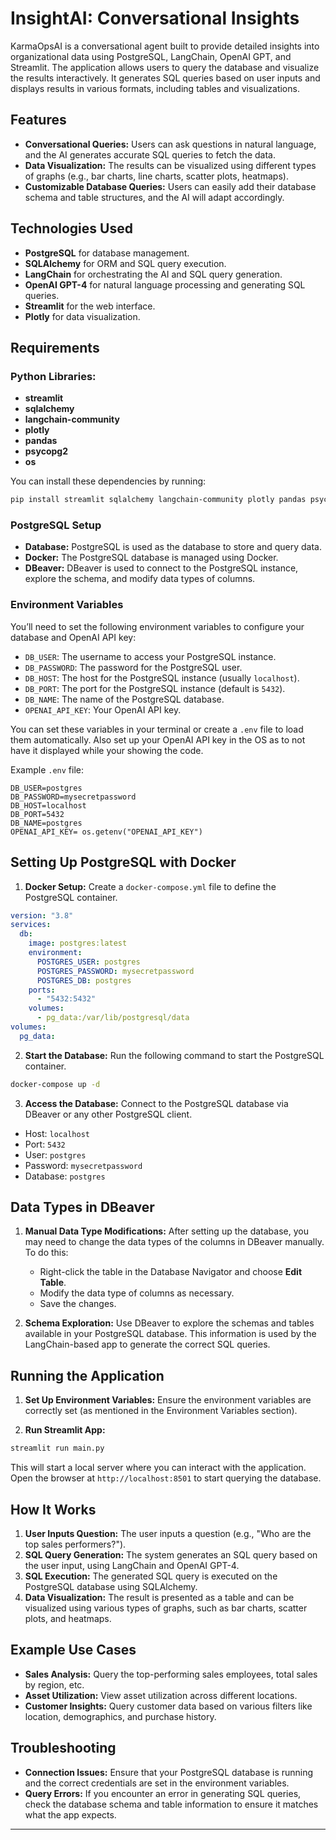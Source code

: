 # InsightAI: Conversational Insights

KarmaOpsAI is a conversational agent built to provide detailed insights into organizational data using PostgreSQL, LangChain, OpenAI GPT, and Streamlit. The application allows users to query the database and visualize the results interactively. It generates SQL queries based on user inputs and displays results in various formats, including tables and visualizations.

## Features
- **Conversational Queries:** Users can ask questions in natural language, and the AI generates accurate SQL queries to fetch the data.
- **Data Visualization:** The results can be visualized using different types of graphs (e.g., bar charts, line charts, scatter plots, heatmaps).
- **Customizable Database Queries:** Users can easily add their database schema and table structures, and the AI will adapt accordingly.

## Technologies Used
- **PostgreSQL** for database management.
- **SQLAlchemy** for ORM and SQL query execution.
- **LangChain** for orchestrating the AI and SQL query generation.
- **OpenAI GPT-4** for natural language processing and generating SQL queries.
- **Streamlit** for the web interface.
- **Plotly** for data visualization.

## Requirements

### Python Libraries:
- **streamlit**
- **sqlalchemy**
- **langchain-community**
- **plotly**
- **pandas**
- **psycopg2**
- **os**

You can install these dependencies by running:

```bash
pip install streamlit sqlalchemy langchain-community plotly pandas psycopg2 os
```

### PostgreSQL Setup

- **Database:** PostgreSQL is used as the database to store and query data.
- **Docker:** The PostgreSQL database is managed using Docker.
- **DBeaver:** DBeaver is used to connect to the PostgreSQL instance, explore the schema, and modify data types of columns.

### Environment Variables
You’ll need to set the following environment variables to configure your database and OpenAI API key:

- `DB_USER`: The username to access your PostgreSQL instance.
- `DB_PASSWORD`: The password for the PostgreSQL user.
- `DB_HOST`: The host for the PostgreSQL instance (usually `localhost`).
- `DB_PORT`: The port for the PostgreSQL instance (default is `5432`).
- `DB_NAME`: The name of the PostgreSQL database.
- `OPENAI_API_KEY`: Your OpenAI API key.

You can set these variables in your terminal or create a `.env` file to load them automatically. Also set up your OpenAI API key in the OS as to not have it 
displayed while your showing the code.

Example `.env` file:

```
DB_USER=postgres
DB_PASSWORD=mysecretpassword
DB_HOST=localhost
DB_PORT=5432
DB_NAME=postgres
OPENAI_API_KEY= os.getenv("OPENAI_API_KEY")
```

## Setting Up PostgreSQL with Docker

1. **Docker Setup:** Create a `docker-compose.yml` file to define the PostgreSQL container.

```yaml
version: "3.8"
services:
  db:
    image: postgres:latest
    environment:
      POSTGRES_USER: postgres
      POSTGRES_PASSWORD: mysecretpassword
      POSTGRES_DB: postgres
    ports:
      - "5432:5432"
    volumes:
      - pg_data:/var/lib/postgresql/data
volumes:
  pg_data:
```

2. **Start the Database:** Run the following command to start the PostgreSQL container.

```bash
docker-compose up -d
```

3. **Access the Database:** Connect to the PostgreSQL database via DBeaver or any other PostgreSQL client.

- Host: `localhost`
- Port: `5432`
- User: `postgres`
- Password: `mysecretpassword`
- Database: `postgres`

## Data Types in DBeaver

1. **Manual Data Type Modifications:** After setting up the database, you may need to change the data types of the columns in DBeaver manually. To do this:
   - Right-click the table in the Database Navigator and choose **Edit Table**.
   - Modify the data type of columns as necessary.
   - Save the changes.

2. **Schema Exploration:** Use DBeaver to explore the schemas and tables available in your PostgreSQL database. This information is used by the LangChain-based app to generate the correct SQL queries.

## Running the Application

1. **Set Up Environment Variables:** Ensure the environment variables are correctly set (as mentioned in the Environment Variables section).
   
2. **Run Streamlit App:**
   
```bash
streamlit run main.py
```

This will start a local server where you can interact with the application. Open the browser at `http://localhost:8501` to start querying the database.

## How It Works

1. **User Inputs Question:** The user inputs a question (e.g., "Who are the top sales performers?").
2. **SQL Query Generation:** The system generates an SQL query based on the user input, using LangChain and OpenAI GPT-4.
3. **SQL Execution:** The generated SQL query is executed on the PostgreSQL database using SQLAlchemy.
4. **Data Visualization:** The result is presented as a table and can be visualized using various types of graphs, such as bar charts, scatter plots, and heatmaps.

## Example Use Cases
- **Sales Analysis:** Query the top-performing sales employees, total sales by region, etc.
- **Asset Utilization:** View asset utilization across different locations.
- **Customer Insights:** Query customer data based on various filters like location, demographics, and purchase history.

## Troubleshooting

- **Connection Issues:** Ensure that your PostgreSQL database is running and the correct credentials are set in the environment variables.
- **Query Errors:** If you encounter an error in generating SQL queries, check the database schema and table information to ensure it matches what the app expects.

---
